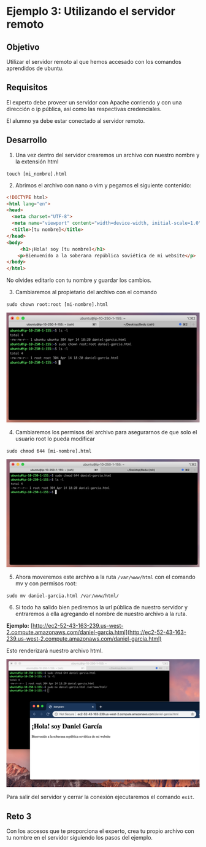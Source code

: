 # Ejemplo 3: Utilizando el servidor remoto

## Objetivo

Utilizar el servidor remoto al que hemos accesado con los comandos aprendidos de ubuntu.

## Requisitos

El experto debe proveer un servidor con Apache corriendo y con una dirección o ip pública, así como  las respectivas credenciales.

El alumno ya debe estar conectado al servidor remoto.

## Desarrollo

1. Una vez dentro del servidor crearemos un archivo con nuestro nombre y la extensión html 

`touch [mi_nombre].html`

2. Abrimos el archivo con nano o vim y pegamos el siguiente contenido:

```html
<!DOCTYPE html>
<html lang="en">
<head>
  <meta charset="UTF-8">
  <meta name="viewport" content="width=device-width, initial-scale=1.0">
  <title>[tu nombre]</title>
</head>
<body>
	 <h1>¡Hola! soy [tu nombre]</h1> 
	<p>Bienvenido a la soberana república soviética de mi website</p>
</body>
</html>
```

No olvides editarlo con tu nombre y guardar los cambios.

3. Cambiaremos al propietario del archivo con el comando 

`sudo chown root:root [mi-nombre].html`

![img/Untitled.png](img/Untitled.png)

4. Cambiaremos los permisos del archivo para asegurarnos de que solo el usuario root lo pueda modificar

`sudo chmod 644 [mi-nombre].html`

![img/Untitled%201.png](img/Untitled%201.png)

5. Ahora moveremos este archivo a la ruta `/var/www/html` con el comando mv y con permisos root:

`sudo mv daniel-garcia.html /var/www/html/`

6. Si todo ha salido bien pediremos la url pública de nuestro servidor y entraremos a ella agregando el nombre de nuestro archivo a la ruta.

**Ejemplo:** [http://ec2-52-43-163-239.us-west-2.compute.amazonaws.com/daniel-garcia.html](http://ec2-52-43-163-239.us-west-2.compute.amazonaws.com/daniel-garcia.html)

Esto renderizará nuestro archivo html.

![img/Untitled%202.png](img/Untitled%202.png)

Para salir del servidor y cerrar la conexión ejecutaremos el comando `exit`.

## Reto 3

Con los accesos que te proporciona el experto, crea tu propio archivo con tu nombre en el servidor siguiendo los pasos del ejemplo.